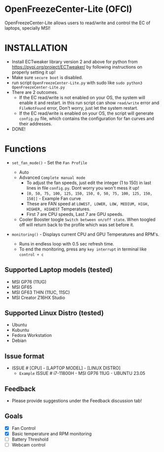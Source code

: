 # OpenFreezeCenter-Lite (OFCl)
OpenFreezeCenter-Lite allows users to read/write and control the EC of laptops, specially MSI!

# INSTALLATION
- Install ECTweaker library version 2 and above for python from https://pypi.org/project/ECTweaker/ by following instructions on properly setting it up!
- Make sure ```secure boot``` is disabled.
- run script ```OpenFreezeCenter-Lite.py``` with sudo like ```sudo python3 OpenFreezeCenter-Lite.py```
- There are 2 outcomes.
  - If the EC read/write is not enabled on your OS, the system will enable it and restart. in this run script can show ```read/write``` error and ```FileNotFound``` error, Don't worry, just let the system restart.
  - If the EC read/write is enabled on your OS, the script will generate ```config.py``` file, which contains the configuration for fan curves and their addresses.
- DONE!

# Functions
- ```set_fan_mode()``` - Set the ```Fan Profile```
  - Auto
  - Advanced ```Complete manual mode```
    - To adjust the fan speeds, just edit the integer (1 to 150) in last lines in file ```config.py```. Dont worry you won't mess it up!
    - ```[0, 50, 75, 100, 125, 150, 150, 0, 50, 75, 100, 125, 150, 150]]``` - Example Fan curve
    - These are FAN speed at ```LOWEST, LOWER, LOW, MEDIUM, HIGH, HIGHER, HIGHEST``` Temperatures.
    - First 7 are CPU speeds, Last 7 are GPU speeds.
  - Cooler Booster toogle ```Switch between on/off state```. When toogled off will return back to the profile which was set before it.
  
- ```monitoring()``` - Displays current CPU and GPU Temperatures and RPM's.
  - Runs in endless loop with 0.5 sec refresh time.
  - To end the monitoring, press any ```key interrupt``` in terminal like ```control + c```

## Supported Laptop models (tested)
- MSI GP76 (11UG)
- MSI GF65
- MSI GF63 THIN (11UC, 11SC)
- MSI Creator Z16HX Studio

## Supported Linux Distro (tested)
- Ubuntu
- Kubuntu
- Fedora Workstation
- Debian

## Issue format
- ISSUE # [CPU] - [LAPTOP MODEL] - [LINUX DISTRO]
  - ```Example``` ISSUE # i7-11800H - MSI GP76 11UG - UBUNTU 23.05

## Feedback
- Please provide suggestions under the Feedback discussion tab!

## Goals
- [X] Fan Control
- [X] Basic temperature and RPM monitoring
- [ ] Battery Threshold
- [ ] Webcam control
